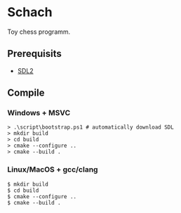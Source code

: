 # Schach

Toy chess programm.

## Prerequisits

- [SDL2](https://www.libsdl.org/)

## Compile

### Windows + MSVC

```console
> .\script\bootstrap.ps1 # automatically download SDL
> mkdir build
> cd build
> cmake --configure ..
> cmake --build .
```

### Linux/MacOS + gcc/clang

```console
$ mkdir build
$ cd build
$ cmake --configure ..
$ cmake --build .
```

